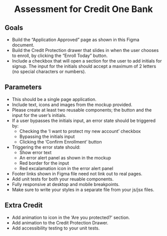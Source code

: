 <h1 align="center">Assessment for Credit One Bank</h1>

## Goals
- Build the “Application Approved” page as shown in this Figma document.
- Build the Credit Protection drawer that slides in when the user chooses to enroll, by clicking the “Enroll Today” button.
- Include a checkbox that will open a section for the user to add initials for signup. The input for the initials should  accept a maximum of 2 letters (no special characters or numbers).

## Parameters
- This should be a single page application.
- Include text, icons and images from the mockup provided.
- Please create at least two reusable components; the button and the input for the user’s initials.
- If a user bypasses the initials input, an error state should be triggered by:
  - Checking the ‘I want to protect my new account’ checkbox
  - Bypassing the initials input
  - Clicking the ‘Confirm Enrollment’ button
- Triggering the error state should:
  - Show error text
  - An error alert panel as shown in the mockup
  - Red border for the input
  - Red excalamation icon in the error alert panel
- Footer links shown in Figma file need not link out to real pages.
- Add unit tests for both your reuable components.
- Fully responsive at desktop and mobile breakpoints.
- Make sure to write your styles in a separate file from your js/jsx files.

## Extra Credit
- Add animation to icon in the ‘Are you protected?’ section.
- Add animation to the Credit Protection Drawer.
- Add accessibility testing to your unit tests.
